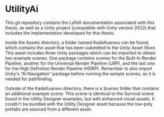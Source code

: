# UtilityAi



This git repository contains the LaTeX documentation associated with this thesis, as well as a Unity project (compatible with Unity version 2022) that includes the implementation developed for this thesis.

Inside the Assets directory, a folder named KadaXuanwu can be found, which contains the asset that has been submitted to the Unity Asset Store. This asset includes three Unity packages which can be imported to obtain two example scenes. One package contains scenes for the Built-In Render Pipeline, another for the Universal Render Pipeline (URP), and the last one for the High Definition Render Pipeline (HDRP). Remember to also import Unity's "AI Navigation" package before running the sample scenes, as it is needed for pathfinding.

Outside of the KadaXuanwu directory, there is a Scenes folder that contains an additional example scene. This scene is identical to the Survival scene found in the Utility Designer examples, but with enhanced visual assets. It couldn't be bundled with the Utility Designer asset because the low-poly prefabs are sourced from a different asset.
